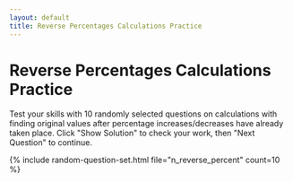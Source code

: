 ```yaml
---
layout: default
title: Reverse Percentages Calculations Practice
---
```


# Reverse Percentages Calculations Practice

Test your skills with 10 randomly selected questions on calculations with finding original values after percentage increases/decreases have already taken place. Click "Show Solution" to check your work, then "Next Question" to continue.

{% include random-question-set.html file="n_reverse_percent" count=10 %}
